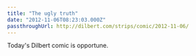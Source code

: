 ```yaml
---
title: "The ugly truth"
date: "2012-11-06T08:23:03.000Z"
passthroughUrl: http://dilbert.com/strips/comic/2012-11-06/
---
```


Today's Dilbert comic is opportune.